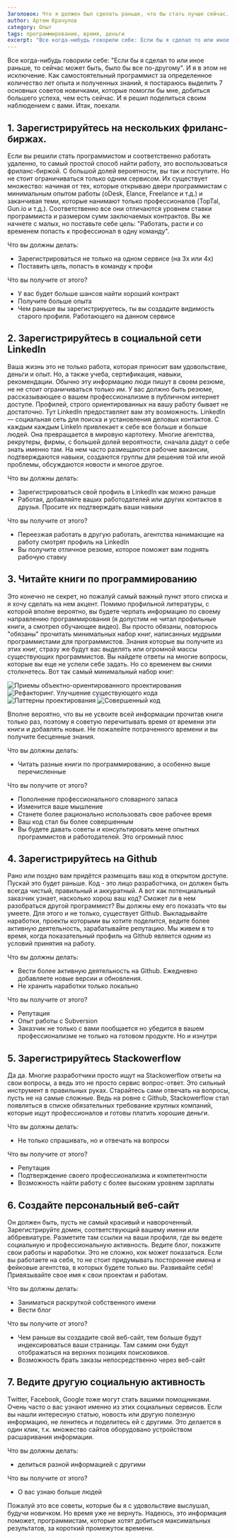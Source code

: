 ```yaml
---
Заголовок: Что я должен был сделать раньше, что бы стать лучше сейчас.  Пособие для начинающих программистов.
author: Артем Крачулов
category: Опыт
tags: программирование, время, деньги
excerpt: "Все когда-нибудь говорили себе: Если бы я сделал то или иное раньше, то сейчас может быть, было бы все по-другому. И я в этом не исключение. Как самостоятельный программист за определенное количество лет опыта и полученных знаний, я постараюсь выделить 7 основных советов новичками, которые помогли бы мне, добиться большего успеха, чем есть сейчас."
---
```


Все когда-нибудь говорили себе: "Если бы я сделал то или иное раньше, то сейчас может быть, было бы все по-другому". И я в этом не исключение. Как самостоятельный программист за определенное количество лет опыта и полученных знаний, я постараюсь выделить 7 основных советов новичками, которые помогли бы мне, добиться большего успеха, чем есть сейчас. И я решил поделиться своим наблюдением с вами. Итак, поехали.

## 1. Зарегистрируйтесь на нескольких фриланс-биржax.

Если вы решили стать программистом и соответственно работать удаленно, то самый простой способ найти работу, это воспользоваться фриланс-биржой. С большой долей вероятности, вы так и поступите. Но не стоит ограничиваться только одним сервисом. Их существует множество: начиная от тех, которые открываю двери программистам с минимальным опытом работы (oDesk, Elance, Freelance и т.д.) и заканчивая теми, которые нанимают только профессионалов (TopTal, Gun.io и т.д.). Соответственно все они отличаются уровнем ставки программиста и размером сумм заключаемых контрактов. Вы же начнете с малых, но поставьте себе цель: "Работать, расти и со временем попасть к профессионал в одну команду".

Что вы должны делать:

* Зарегистрироваться не только на одном сервисе (на 3х или 4х)
* Поставить цель, попасть в команду к профи

Что вы получите от этого?

* У вас будет больше шансов найти хороший контракт
* Получите больше опыта
* Чем раньше вы зарегистрируетесь, ты вы создадите видимость старого профиля. Работающего на данном сервисе

## 2. Зарегистрируйтесь в социальной сети LinkedIn

Ваша жизнь это не только работа, которая приносит вам удовольствие, деньги и опыт. Но, а также учеба, сертификация, навыки, рекомендации. Обычно эту информацию люди пишут в своем резюме, не не стоит ограничиваться только им. У вас должно быть резюме, рассказывающее о вашем профессионализме в публичном интернет доступе. Профилей, строго ориентированных на вашу работу бывает не достаточно. Тут LinkedIn предоставляет вам эту возможность. LinkedIn — социальная сеть для поиска и установления деловых контактов. С каждым каждым LinkeIn привлекает к себе все больше и больше людей. Она превращается в мировую картотеку. Многие агентства, рекрутеры, фирмы, с большей долей вероятности, сначала дадут о себе знать именно там. На нем часто размещаются рабочие вакансии, подтверждаются навыки, создаются группы для решения той или иной проблемы, обсуждаются новости и многое другое.

Что вы должны делать:

* Зарегистрироваться свой профиль в LinkedIn как можно раньше
* Работая, добавляйте ваших работодателей или других контактов в друзья. Просите их подтверждать ваши навыки

Что вы получите от этого?

* Переезжая работать в другую работать, агентства нанимающие на работу смотрят профиль на LinkedIn
* Вы получите отличное резюме, которое поможет вам поднять рабочую ставку

## 3. Читайте книги по программированию

Это конечно не секрет, но пожалуй самый важный пункт этого списка и я хочу сделать на нем акцент. Помимо профильной литературы, с которой вполне вероятно, вы будете черпать информацию по своему направлению программирования (я допустим не читал профильные книги, а смотрел обучающее видео). Вы просто обязаны, повторюсь "обязаны" прочитать минимальных набор книг, написанных мудрыми программистами для программистов. Знания которые вы получите из этих книг, стразу же будут вас выделять или огромной массы существующих программистов. Вы найдете ответы на многие вопросы, которые вы еще не успели себе задать. Но со временем вы сними столкнетесь. Вот так самый минимальный набор книг:

![Приемы объектно-ориентированного проектирования](http://www.artemkrachulov.com/wp-content/uploads/2015/08/design-patterns-elements-of-reusable-object-oriented-software-ru.jpg)
![Рефакторинг. Улучшение существующего кода](http://www.artemkrachulov.com/wp-content/uploads/2015/08/refactoring-improving-the-design-of-existing-code-ru.jpg)
![Паттерны проектирования](http://www.artemkrachulov.com/wp-content/uploads/2015/08/head-first-design-patterns-ru.jpg)
![Совершенный код](http://www.artemkrachulov.com/wp-content/uploads/2015/08/code-complete-ru.jpg)


Вполне вероятно, что вы не усвоите всей информации прочитав книги только раз, поэтому я советую перечитывать время от времени эти книги и добавлять новые. Не пожалейте потраченного времени и вы получите бесценные знания.

Что вы должны делать:

* Читать разные книги по программированию, а особенно выше перечисленные

Что вы получите от этого?

* Пополнение профессионального словарного запаса
* Изменится ваше мышление
* Станете более рационально использовать свое рабочее время
* Ваш код стал бы более совершенным
* Вы будете давать советы и консультировать мене опытных программистов и работодателей. Это огромный плюс

## 4. Зарегистрируйтесь на Github

Рано или поздно вам придётся размещать ваш код в открытом доступе. Пускай это будет раньше. Код - это лицо разработчика, он должен быть всегда чистый, правильный и аккуратный. А вот как потенциальный заказчик узнает, насколько хорош ваш код? Сможет ли в нем разобраться другой программист? Вы должны ему его показать что вы умеете. Для этого и не только, существует Github. Выкладывайте наработки, проекты которыми вы хотите поделится, ведите более активную деятельность, зарабатывайте репутацию. Мы живем в то время, когда показательный профиль на Github является одним из условий принятия на работу.

Что вы должны делать:

* Вести более активную деятельность на Github. Ежедневно добавляете новые версии и обновления.
* Не хранить наработки только локально

Что вы получите от этого?

* Репутация
* Опыт работы с Subversion
* Заказчик не только с вами пообщается но убедится в вашем профессионализме не только на готовом продукте. Но и изнутри

## 5. Зарегистрируйтесь Stackowerflow

Да да. Многие разработчики просто ищут на Stackowerflow ответы на свои вопросы, а ведь это не просто сервис вопрос-ответ. Это сильный инструмент в правильных руках. Старайтесь сами отвечать на вопросы, пусть не на самые сложные. Ведь на ровне с Github, Stackowerflow стал появляться в списке обязательных требование крупных компаний, которые ищут профессионалов и готовы платить хорошие деньги.

Что вы должны делать:

* Не только спрашивать, но и отвечать на вопросы

Что вы получите от этого?

* Репутация
* Подтверждение своего профессионализма и компетентности
* Возможность найти работу с более высоким уровнем зарплаты

## 6. Создайте персональный веб-сайт

Он должен быть, пусть не самый красивый и навороченный. Зарегистрируйте домен, соответствующий вашему имени или аббревиатуре. Разметите там ссылки на ваши профиля, где вы ведете социальную и профессиональную активность. Ведите блог, покажите свои работы и наработки. Это не сложно, кок может показаться. Если вы работаете на себя, то не стоит придумывать посторонние имена и фейковые агентства, в которых будете только вы. Развивайте себя! Привязывайте свое имя к свои проектам и работам.

Что вы должны делать:

* Заниматься раскруткой собственного имени
* Вести блог

Что вы получите от этого?

* Чем раньше вы создадите свой веб-сайт, тем больше будут индексироваться ваши страницы. Там самим они будут отображаться на верхних позициях поисковиков.
* Возможность брать заказы непосредственно через веб-сайт

## 7. Ведите другую социальную активность

 Twitter, Facebook, Google тоже могут стать вашими помощниками. Очень часто о вас узнают именно из этих социальных сервисов. Если вы нашли интересную статью, новость или другую полезную информацию, не ленитесь и поделитесь ей с другими. Это делается в один клик, т.к. множество сайтов оборудовано устройством расшаривания информации.

Что вы должны делать:

* делиться разной информацией с другими

Что вы получите от этого?

* О вас узнаю больше людей

Пожалуй это все советы, которые бы я с удовольствие выслушал, будучи новичком. Но время уже не вернуть. Надеюсь, это информация поможет, программистам, которые хотят добиться максимальных результатов, за короткий промежуток времени.












